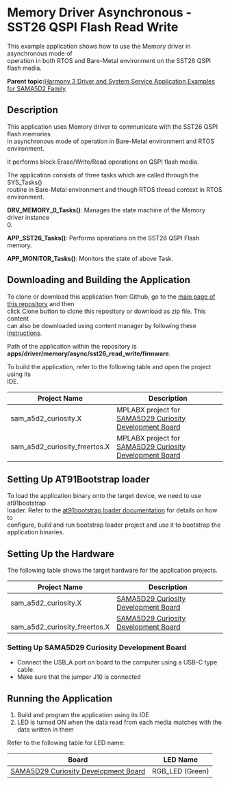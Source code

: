 # Memory Driver Asynchronous - SST26 QSPI Flash Read Write

This example application shows how to use the Memory driver in asynchronous mode of<br /> operation in both RTOS and Bare-Metal environment on the SST26 QSPI flash media.

**Parent topic:**[Harmony 3 Driver and System Service Application Examples for SAMA5D2 Family](GUID-89743DCD-F235-4D2D-AE19-B9D1B98911AD.md)

## Description

This application uses Memory driver to communicate with the SST26 QSPI flash memories<br /> in asynchronous mode of operation in Bare-Metal environment and RTOS<br /> environment.

It performs block Erase/Write/Read operations on QSPI flash media.

The application consists of three tasks which are called through the SYS\_Tasks\(\)<br /> routine in Bare-Metal environment and though RTOS thread context in RTOS<br /> environment.

**DRV\_MEMORY\_0\_Tasks\(\)**: Manages the state machine of the Memory driver instance<br /> 0.

**APP\_SST26\_Tasks\(\)**: Performs operations on the SST26 QSPI Flash memory.

**APP\_MONITOR\_Tasks\(\)**: Monitors the state of above Task.

## Downloading and Building the Application

To clone or download this application from Github, go to the [main page of this repository](https://github.com/Microchip-MPLAB-Harmony/core_apps_sam_a5d2) and then<br /> click Clone button to clone this repository or download as zip file. This content<br /> can also be downloaded using content manager by following these [instructions](https://github.com/Microchip-MPLAB-Harmony/contentmanager/wiki).

Path of the application within the repository is<br /> **apps/driver/memory/async/sst26\_read\_write/firmware**.

To build the application, refer to the following table and open the project using its<br /> IDE.

|Project Name|Description|
|------------|-----------|
|sam\_a5d2\_curiosity.X|MPLABX project for [SAMA5D29 Curiosity Development Board](https://www.microchip.com/en-us/development-tool/EV07R15A)|
|sam\_a5d2\_curiosity\_freertos.X|MPLABX project for [SAMA5D29 Curiosity Development Board](https://www.microchip.com/en-us/development-tool/EV07R15A)|

## Setting Up AT91Bootstrap loader

To load the application binary onto the target device, we need to use at91bootstrap<br /> loader. Refer to the [at91bootstrap loader documentation](GUID-EC647FFE-720B-413C-81C5-6ACA67E7CC7B.md) for details on how to<br /> configure, build and run bootstrap loader project and use it to bootstrap the<br /> application binaries.

## Setting Up the Hardware

The following table shows the target hardware for the application projects.

|Project Name|Description|
|------------|-----------|
|sam\_a5d2\_curiosity.X|[SAMA5D29 Curiosity Development Board](https://www.microchip.com/en-us/development-tool/EV07R15A)|
|<br /> sam\_a5d2\_curiosity\_freertos.X<br />|[SAMA5D29 Curiosity Development Board](https://www.microchip.com/en-us/development-tool/EV07R15A)|

### Setting Up SAMA5D29 Curiosity Development Board

-   Connect the USB\_A port on board to the computer using a USB-C type cable.
-   Make sure that the jumper J10 is connected

## Running the Application

1.  Build and program the application using its IDE
2.  LED is turned ON when the data read from each media matches with the data written in them

Refer to the following table for LED name:

|Board|LED Name|
|-----|--------|
|[SAMA5D29 Curiosity Development Board](https://www.microchip.com/en-us/development-tool/EV07R15A)|RGB\_LED \(Green\)|

